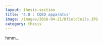 ```yaml
---
layout: thesis-section
title: '4.0 : CQED apparatus'
image: /images/2016-04-21/BfieldCoils.JPG
category: thesis
---
```


<p>
hmm...
</p>
